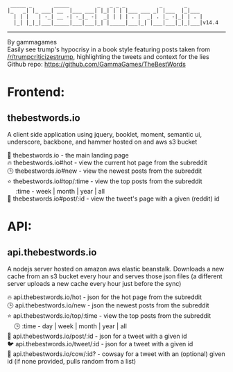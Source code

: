 ```
 _____ _       _____         _   _ _ _           _       _
|_   _| |_ ___| __  |___ ___| |_| | | |___ ___ _| |___  |_|___
  | | |   | -_| __ -| -_|_ -|  _| | | | . |  _| . |_ -|_| | . |
  |_| |_|_|___|_____|___|___|_| |_____|___|_| |___|___|_|_|___|v14.4
```
---
By gammagames  
Easily see trump's hypocrisy in a book style featuring posts taken from [/r/trumpcriticizestrump](https://www.reddit.com/r/TrumpCriticizesTrump/), highlighting the tweets and context for the lies  
Github repo: https://github.com/GammaGames/TheBestWords

Frontend:
======
thebestwords.io
------
A client side application using jquery, booklet, moment, semantic ui, 
underscore, backbone, and hammer hosted on and aws s3 bucket

📓 thebestwords.io - the main landing page  
🔥 thebestwords.io#hot - view the current hot page from the subreddit  
🕒 thebestwords.io#new - view the newest posts from the subreddit  
⭐ thebestwords.io#top/:time - view the top posts from the subreddit  
&nbsp;&nbsp;&nbsp;&nbsp;  :time - week | month | year | all  
📃 thebestwords.io#post/:id - view the tweet's page with a given (reddit) id  

API:
======
api.thebestwords.io
------
A nodejs server hosted on amazon aws elastic beanstalk. Downloads a new cache from an s3 bucket every hour and serves those json files
(a different server uploads a new cache every hour just before the sync)

🔥 api.thebestwords.io/hot - json for the hot page from the subreddit  
🕒 api.thebestwords.io/new - json the newest posts from the subreddit  
⭐ api.thebestwords.io/top/:time - view the top posts from the subreddit  
&nbsp;&nbsp;&nbsp;&nbsp;🕒  :time - day | week | month | year | all  
📃 api.thebestwords.io/post/:id - json for a tweet with a given id  
🐦 api.thebestwords.io/tweet/:id - json for a tweet with a given id  
🐄 api.thebestwords.io/cow/:id? - cowsay for a tweet with an (optional) given id (if none provided, pulls random from a list)
